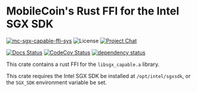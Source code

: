 # MobileCoin's Rust FFI for the Intel SGX SDK

[![mc-sgx-capable-ffi-sys][crate-image]][crate-link]
![License][license-image]
[![Project Chat][chat-image]][chat-link]

[![Docs Status][docs-image]][docs-link]
[![CodeCov Status][codecov-image]][codecov-link]
[![dependency status][deps-image]][deps-link]

This crate contains a rust FFI for the `libsgx_capable.a` library.

This crate requires the Intel SGX SDK be installed at `/opt/intel/sgxsdk`, or the `SGX_SDK` environment variable be set.

[//]: # (badges)

[crate-image]: https://img.shields.io/crates/v/mc-sgx-capable-ffi-sys.svg?style=for-the-badge
[crate-link]: https://crates.io/crates/aead
[license-image]: https://img.shields.io/crates/l/mc-sgx-capable-ffi-sys?style=for-the-badge
[chat-image]: https://img.shields.io/discord/844353360348971068?style=for-the-badge
[chat-link]: https://mobilecoin.chat
[docs-image]: https://img.shields.io/docsrs/mc-sgx-capable-ffi-sys?style=for-the-badge
[docs-link]: https://docs.rs/crate/mc-sgx-capable-ffi-sys
[codecov-image]: https://img.shields.io/codecov/c/github/mobilecoinfoundation/sgx/develop?style=for-the-badge
[codecov-link]: https://codecov.io/gh/mobilecoinfoundation/sgx
[deps-image]: https://deps.rs/crate/mc-sgx-capable-ffi-sys/status.svg?style=for-the-badge
[deps-link]: https://deps.rs/crate/mc-sgx-capable-ffi-sys
